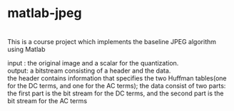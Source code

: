 # matlab-jpeg 
# 
This is a course project which implements the baseline JPEG algorithm using Matlab


input :  the original image and a scalar for the quantization.  
output:  a bitstream consisting of a header and the data.  
         the header contains information that specifies the two Huffman tables(one for the DC terms, and one for the AC terms);
         the data consist of two parts: the first part is the bit stream for the DC terms, and the second part is the bit stream for the AC terms
